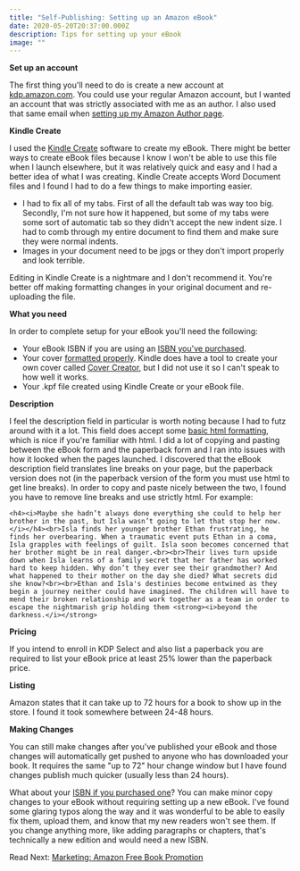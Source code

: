 ```yaml
---
title: "Self-Publishing: Setting up an Amazon eBook"
date: 2020-05-20T20:37:00.000Z
description: Tips for setting up your eBook
image: ""
---
```

**Set up an account**

The first thing you'll need to do is create a new account at [kdp.amazon.com](kdp.amazon.com). You could use your regular Amazon account, but I wanted an account that was strictly associated with me as an author. I also used that same email when [setting up my Amazon Author page](/post/self-publishing-amazon-author-page).

**Kindle Create**

I used the [Kindle Create](https://www.amazon.com/Kindle-Create/b?ie=UTF8&node=18292298011) software to create my eBook. There might be better ways to create eBook files because I know I won't be able to use this file when I launch elsewhere, but it was relatively quick and easy and I had a better idea of what I was creating. Kindle Create accepts Word Document files and I found I had to do a few things to make importing easier.

* I had to fix all of my tabs. First of all the default tab was way too big. Secondly, I'm not sure how it happened, but some of my tabs were some sort of automatic tab so they didn't accept the new indent size. I had to comb through my entire document to find them and make sure they were normal indents.
* Images in your document need to be jpgs or they don't import properly and look terrible.

Editing in Kindle Create is a nightmare and I don't recommend it. You're better off making formatting changes in your original document and re-uploading the file.

**What you need**

In order to complete setup for your eBook you'll need the following:

* Your eBook ISBN if you are using an [ISBN you've purchased](/post/self-publishing-purchasing-isbns/).
* Your cover [formatted properly](https://kdp.amazon.com/en_US/help/topic/G200645690). Kindle does have a tool to create your own cover called [Cover Creator](https://kdp.amazon.com/en_US/help/topic/G201113520), but I did not use it so I can't speak to how well it works.
* Your .kpf file created using Kindle Create or your eBook file.

**Description**

I feel the description field in particular is worth noting because I had to futz around with it a lot. This field does accept some [basic html formatting](https://kdp.amazon.com/en_US/help/topic/G201189630), which is nice if you're familiar with html. I did a lot of copying and pasting between the eBook form and the paperback form and I ran into issues with how it looked when the pages launched. I discovered that the eBook description field translates line breaks on your page, but the paperback version does not (in the paperback version of the form you must use html to get line breaks). In order to copy and paste nicely between the two, I found you have to remove line breaks and use strictly html. For example:

`<h4><i>Maybe she hadn’t always done everything she could to help her brother in the past, but Isla wasn’t going to let that stop her now.</i></h4><br>Isla finds her younger brother Ethan frustrating, he finds her overbearing. When a traumatic event puts Ethan in a coma, Isla grapples with feelings of guilt. Isla soon becomes concerned that her brother might be in real danger.<br><br>Their lives turn upside down when Isla learns of a family secret that her father has worked hard to keep hidden. Why don’t they ever see their grandmother? And what happened to their mother on the day she died? What secrets did she know?<br><br>Ethan and Isla's destinies become entwined as they begin a journey neither could have imagined. The children will have to mend their broken relationship and work together as a team in order to escape the nightmarish grip holding them <strong><i>beyond the darkness.</i></strong>`

**Pricing**

If you intend to enroll in KDP Select and also list a paperback you are required to list your eBook price at least 25% lower than the paperback price.

**Listing**

Amazon states that it can take up to 72 hours for a book to show up in the store. I found it took somewhere between 24-48 hours.

**Making Changes**

You can still make changes after you've published your eBook and those changes will automatically get pushed to anyone who has downloaded your book. It requires the same "up to 72" hour change window but I have found changes publish much quicker (usually less than 24 hours). 

What about your [ISBN if you purchased one](/post/self-publishing-purchasing-isbns/)? You can make minor copy changes to your eBook without requiring setting up a new eBook. I've found some glaring typos along the way and it was wonderful to be able to easily fix them, upload them, and know that my new readers won't see them. If you change anything more, like adding paragraphs or chapters, that's technically a new edition and would need a new ISBN.

Read Next: [Marketing: Amazon Free Book Promotion](/post/marketing-amazon-free-book-promotion)